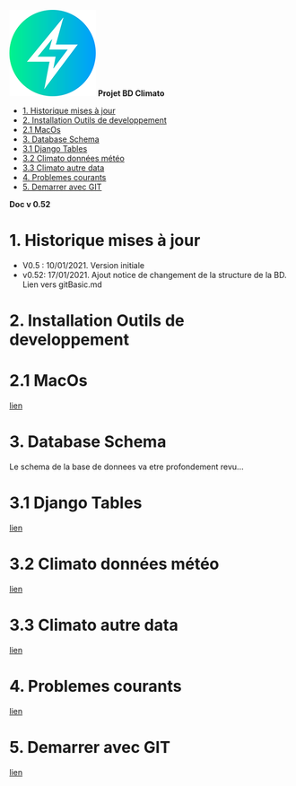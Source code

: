 ![logo](https://raw.githubusercontent.com/MeteoR-OI/bd-climato/master/doc/images/meteoi.re-logo_mini.png)
**Projet BD Climato**

<!-- @import "[TOC]" {cmd="toc" depthFrom=1 depthTo=6 orderedList=false} -->

<!-- code_chunk_output -->

- [1.	Historique mises à jour](#1historique-mises-à-jour)
- [2. Installation Outils de developpement](#2-installation-outils-de-developpement)
- [2.1 MacOs](#21-macos)
- [3. Database Schema](#3-database-schema)
- [3.1 Django Tables](#31-django-tables)
- [3.2 Climato données météo](#32-climato-données-météo)
- [3.3 Climato autre data](#33-climato-autre-data)
- [4. Problemes courants](#4-problemes-courants)
- [5. Demarrer avec GIT](#5-demarrer-avec-git)

<!-- /code_chunk_output -->

**Doc v 0.52**

# 1.	Historique mises à jour
- V0.5 : 10/01/2021. Version initiale
- v0.52: 17/01/2021. Ajout notice de changement de la structure de la BD. Lien vers gitBasic.md

# 2. Installation Outils de developpement
# 2.1 MacOs 
[lien](doc/install%20dev%20tools-MacOs.md)

# 3. Database Schema
Le schema de la base de donnees va etre profondement revu...

# 3.1 Django Tables 
[lien](doc/images/bd%20schema/django%20tables.png)

# 3.2 Climato données météo
[lien](doc/images/bd%20schema/climato-data.png)

# 3.3 Climato autre data
[lien](doc/images/bd%20schema/climato-autre%20donnees.png)

# 4. Problemes courants
[lien](doc/problemes%20courant.md)

# 5. Demarrer avec GIT
[lien](doc/gitBasic.md)
